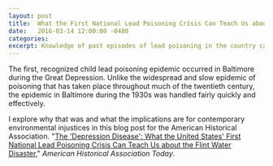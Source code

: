 ```yaml
---
layout: post
title:  What the First National Lead Poisoning Crisis Can Teach Us about the Flint Water Crisis
date:   2016-03-14 12:00:00 -0400
categories:
excerpt: Knowledge of past episodes of lead poisoning in the country can allow historians, as well as government officials, to situate lead poisoning and other public health problems in broader political and economic structures. Doing so is good history and good politics. Published in <i>American Historical Association Today</i>.
---
```


The first, recognized child lead poisoning epidemic occurred in Baltimore during the Great Depression. Unlike the widespread and slow epidemic of poisoning that has taken place throughout much of the twentieth century, the epidemic in Baltimore during the 1930s was handled fairly quickly and effectively.

I explore why that was and what the implications are for contemporary environmental injustices in this blog post for the American Historical Association. &quot;[The &#39;Depression Disease&#39;: What the United States&#39; First National Lead Poisoning Crisis Can Teach Us about the Flint Water Disaster](http://blog.historians.org/2016/03/the-depression-disease-what-the-united-states-first-national-lead-poisoning-crisis-can-teach-us-about-the-flint-water-disaster),&quot; _American Historical Association Today_.
